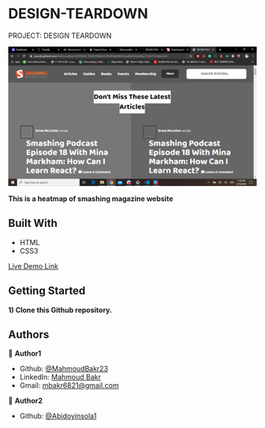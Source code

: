 # DESIGN-TEARDOWN
PROJECT: DESIGN TEARDOWN

![screenshot](./screenshot.png)

**This is a heatmap of smashing magazine website**

## Built With

- HTML
- CSS3

[Live Demo Link](https://rawcdn.githack.com/MahmoudBakr23/DESIGN-TEARDOWN/b1dff3d68ad00f032eca8d43fdcec48ac761b577/index.html)

## Getting Started

**1) Clone this Github repository.**

## Authors

👤 **Author1**

- Github: [@MahmoudBakr23](https://github.com/MahmoudBakr23)
- LinkedIn: [Mahmoud Bakr](https://www.linkedin.com/in/mahmoud-bakr-a76323194/)
- Gmail: mbakr6821@gmail.com

👤 **Author2**

- Github: [@Abidoyinsola1](https://github.com/Abidoyinsola1)